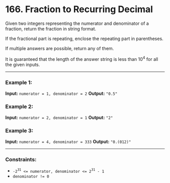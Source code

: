 # 166. Fraction to Recurring Decimal

Given two integers representing the numerator and denominator of a fraction, return the fraction in string format.

If the fractional part is repeating, enclose the repeating part in parentheses.

If multiple answers are possible, return any of them.

It is guaranteed that the length of the answer string is less than 10<sup>4</sup> for all the given inputs.

---

### Example 1:

**Input:** `numerator = 1, denominator = 2`
**Output:** `"0.5"`

### Example 2:

**Input:** `numerator = 2, denominator = 1`
**Output:** `"2"`

### Example 3:

**Input:** `numerator = 4, denominator = 333`
**Output:** `"0.(012)"`

---

### Constraints:

- `-2`<sup>`31`</sup>` <= numerator, denominator <= 2`<sup>`31`</sup>` - 1`
- `denominator != 0`
